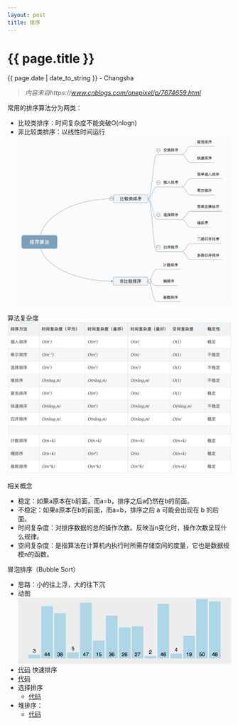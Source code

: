 ```yaml
---
layout: post
title: 排序
---
```


{{ page.title }}
================

<p class="meta">{{ page.date | date_to_string }} - Changsha</p>

> _内容来自https://www.cnblogs.com/onepixel/p/7674659.html_

常用的排序算法分为两类：
+ 比较类排序：时间复杂度不能突破O(nlogn)
+ 非比较类排序：以线性时间运行  
![avatar](/images/posts/2019-03-10/sortCategory.png)  

算法复杂度  
![avatar](/images/posts/2019-03-10/time.png)  

相关概念  
+ 稳定：如果a原本在b前面，而a=b，排序之后a仍然在b的前面。
+ 不稳定：如果a原本在b的前面，而a=b，排序之后 a 可能会出现在 b 的后面。
+ 时间复杂度：对排序数据的总的操作次数。反映当n变化时，操作次数呈现什么规律。
+ 空间复杂度：是指算法在计算机内执行时所需存储空间的度量，它也是数据规模n的函数。 

冒泡排序（Bubble Sort） 
  + 思路：小的往上浮，大的往下沉
  + 动图  
  ![avatar](/images/posts/2019-03-10/bubbleSort.gif)
  + [代码](https://github.com/xky1306102chenhong/data_structure_and_algorithms/blob/master/sort/src/BubbleSort.java)
快速排序
  + [代码](https://github.com/xky1306102chenhong/data_structure_and_algorithms/blob/master/sort/src/QuickSort.java)
+ 选择排序
  + [代码](https://github.com/xky1306102chenhong/data_structure_and_algorithms/blob/master/sort/src/SelectionSort.java)
+ 堆排序：  
  + [代码](https://github.com/xky1306102chenhong/data_structure_and_algorithms/blob/master/sort/src/HeapSort.java)
